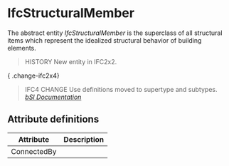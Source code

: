 IfcStructuralMember
===================
The abstract entity _IfcStructuralMember_ is the superclass of all structural
items which represent the idealized structural behavior of building elements.  
  
> HISTORY  New entity in IFC2x2.  
  
{ .change-ifc2x4}  
> IFC4 CHANGE  Use definitions moved to supertype and subtypes.  
[ _bSI
Documentation_](https://standards.buildingsmart.org/IFC/DEV/IFC4_2/FINAL/HTML/schema/ifcstructuralanalysisdomain/lexical/ifcstructuralmember.htm)


Attribute definitions
---------------------
| Attribute   | Description   |
|-------------|---------------|
| ConnectedBy |               |


